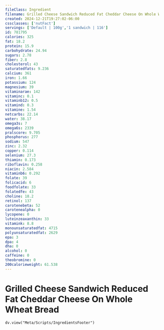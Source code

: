 ```yaml
---
fileClass: Ingredient
filename: Grilled Cheese Sandwich Reduced Fat Cheddar Cheese On Whole Wheat Bread
created: 2024-12-21T19:27:02-06:00
cssclasses: ['nutFact']
servings: ['Default | 100g','1 sandwich | 116']
id: 781795
calories: 325
fat: 18.2
protein: 15.9
carbohydrate: 24.94
sugars: 2.78
fiber: 2.8
cholesterol: 43
saturatedfats: 9.236
calcium: 361
iron: 1.66
potassium: 124
magnesium: 39
vitaminarae: 142
vitaminc: 0.1
vitaminb12: 0.5
vitamind: 0.3
vitamine: 1.54
netcarbs: 22.14
water: 38.17
omega3s: 7
omega6s: 2339
pralscore: 9.705
phosphorus: 277
sodium: 547
zinc: 2.32
copper: 0.114
selenium: 27.3
thiamin: 0.173
riboflavin: 0.258
niacin: 2.584
vitaminb6: 0.292
folate: 39
folicacid: 6
foodfolate: 33
folatedfe: 43
choline: 18.2
retinol: 137
carotenebeta: 52
carotenealpha: 0
lycopene: 0
luteinzeaxanthin: 33
vitamink: 8.8
monounsaturatedfat: 4715
polyunsaturatedfat: 2629
epa: 3
dpa: 4
dha: 0
alcohol: 0
caffeine: 0
theobromine: 0
200calorieweight: 61.538
---
```


# Grilled Cheese Sandwich Reduced Fat Cheddar Cheese On Whole Wheat Bread

```dataviewjs
dv.view("Meta/Scripts/IngredientsFooter")
```